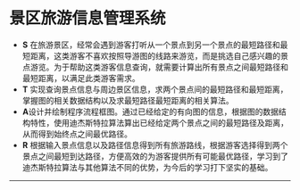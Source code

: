 # 景区旅游信息管理系统
* **S** 在旅游景区，经常会遇到游客打听从一个景点到另一个景点的最短路径和最短距离，这类游客不喜欢按照导游图的线路来游览，而是挑选自己感兴趣的景点游览。为于帮助这类游客信息查询，就需要计算出所有景点之间最短路径和最短距离，以满足此类游客需求。
* **T** 实现查询景点信息与周边景区信息，求两个景点间的最短路径和最短距离，掌握图的相关数据结构以及求最短路径最短距离的相关算法。
* **A**设计并绘制程序流程框图。通过已经给定的有向图的信息，根据图的数据结构特性，使用迪杰斯特拉算法算出已经给定两个景点之间的最短路径及距离，从而得到始终点之间最优路径。  
* **R** 根据输入景点信息以及路径信息得到所有旅游路线，根据游客选择得到两个景点之间最短到达路径，方便高效的为游客提供所有可能最优路径，学习到了迪杰斯特拉算法与其他算法不同的优势，为今后的学习打下坚实的基础。
***
